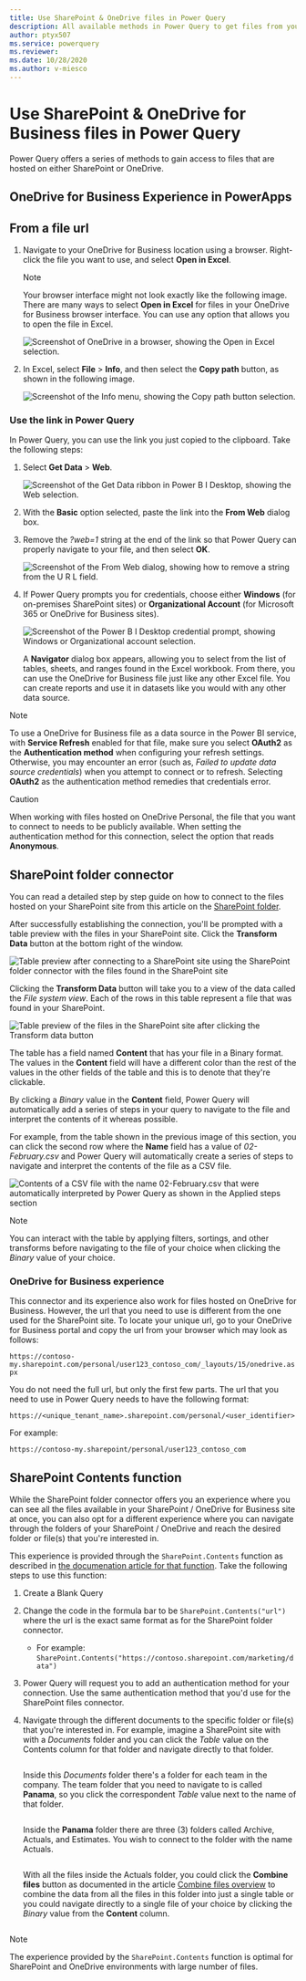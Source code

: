 ```yaml
---
title: Use SharePoint & OneDrive files in Power Query
description: All available methods in Power Query to get files from your SharePoint or OneDrive accounts.
author: ptyx507
ms.service: powerquery
ms.reviewer: 
ms.date: 10/28/2020
ms.author: v-miesco
---
```


# Use SharePoint & OneDrive for Business files in Power Query

Power Query offers a series of methods to gain access to files that are hosted on either SharePoint or OneDrive.

## OneDrive for Business Experience in PowerApps

## From a file url

1. Navigate to your OneDrive for Business location using a browser. Right-click the file you want to use, and select **Open in Excel**.
   
   > [!NOTE]
   > Your browser interface might not look exactly like the following image. There are many ways to select **Open in Excel** for files in your OneDrive for Business browser interface. You can use any option that allows you to open the file in Excel.
   
   ![Screenshot of OneDrive in a browser, showing the Open in Excel selection.](images/odb-links_02.png)

2. In Excel, select **File** > **Info**, and then select the **Copy path** button, as shown in the following image.
   
   ![Screenshot of the Info menu, showing the Copy path button selection.](images/onedrive-copy-path.png)

### Use the link in Power Query
In Power Query, you can use the link you just copied to the clipboard. Take the following steps:

1. Select **Get Data** > **Web**.
   
   ![Screenshot of the Get Data ribbon in Power B I Desktop, showing the Web selection.](images/power-bi-web-link-onedrive.png)

2. With the **Basic** option selected, paste the link into the **From Web** dialog box.
3. Remove the *?web=1* string at the end of the link so that Power Query can properly navigate to your file, and then select **OK**.
   
    ![Screenshot of the From Web dialog, showing how to remove a string from the U R L field.](images/power-bi-web-link-confirmation.png) 
4. If Power Query prompts you for credentials, choose either **Windows** (for on-premises SharePoint sites) or **Organizational Account** (for Microsoft 365 or OneDrive for Business sites).
   
   ![Screenshot of the Power B I Desktop credential prompt, showing Windows or Organizational account selection.](images/odb-links_06.png)

   A **Navigator** dialog box appears, allowing you to select from the list of tables, sheets, and ranges found in the Excel workbook. From there, you can use the OneDrive for Business file just like any other Excel file. You can create reports and use it in datasets like you would with any other data source.

> [!NOTE]
> To use a OneDrive for Business file as a data source in the Power BI service, with **Service Refresh** enabled for that file, make sure you select **OAuth2** as the **Authentication method** when configuring your refresh settings. Otherwise, you may encounter an error (such as, *Failed to update data source credentials*) when you attempt to connect or to refresh. Selecting **OAuth2** as the authentication method remedies that credentials error.

>[!CAUTION]
>When working with files hosted on OneDrive Personal, the file that you want to connect to needs to be publicly available. When setting the authentication method for this connection, select the option that reads **Anonymous**.

## SharePoint folder connector

You can read a detailed step by step guide on how to connect to the files hosted on your SharePoint site from this article on the [SharePoint folder](connectors/sharepointfolder#connect-to-a-sharepoint-folder.md).

After successfully establishing the connection, you'll be prompted with a table preview with  the files in your SharePoint site. Click the **Transform Data** button at the bottom right of the window.

![Table preview after connecting to a SharePoint site using the SharePoint folder connector with the files found in the SharePoint site](images/sp-folder-preview.png)

Clicking the **Transform Data** button will take you to a view of the data called the *File system view*. Each of the rows in this table represent a file that was found in your SharePoint.

![Table preview of the files in the SharePoint site after clicking the Transform data button](images/sp-transform-data-me.png)

The table has a field named **Content** that has your file in a Binary format. The values in the **Content** field will have a different color than the rest of the values in the other fields of the table and this is to denote that they're clickable.

By clicking a *Binary* value in the **Content** field, Power Query will automatically add a series of steps in your query to navigate to the file and interpret the contents of it whereas possible.

For example, from the table shown in the previous image of this section, you can click the second row where the **Name** field has a value of *02-February.csv* and Power Query will automatically create a series of steps to navigate and interpret the contents of the file as a CSV file.

![Contents of a CSV file with the name 02-February.csv that were automatically interpreted by Power Query as shown in the Applied steps section](images/sp-file-preview-me.png)

>[!NOTE]
>You can interact with the table by applying filters, sortings, and other transforms before navigating to the file of your choice when clicking the *Binary* value of your choice.

### OneDrive for Business experience

This connector and its experience also work for files hosted on OneDrive for Business.
However, the url that you need to use is different from the one used for the SharePoint site. To locate your unique url, go to your OneDrive for Business portal and copy the url from your browser which may look as follows:

`https://contoso-my.sharepoint.com/personal/user123_contoso_com/_layouts/15/onedrive.aspx`

You do not need the full url, but only the first few parts. The url that you need to use in Power Query needs to have the following format:

`https://<unique_tenant_name>.sharepoint.com/personal/<user_identifier>`

For example:

`https://contoso-my.sharepoint/personal/user123_contoso_com`

## SharePoint Contents function

While the SharePoint folder connector offers you an experience where you can see all the files available in your SharePoint / OneDrive for Business site at once, you can also opt for a different experience where you can navigate through the folders of your SharePoint / OneDrive and reach the desired folder or file(s) that you're interested in.

This experience is provided through the `SharePoint.Contents` function as described in [the documenation article for that function](https://docs.microsoft.com/powerquery-m/sharepoint-contents). Take the following steps to use this function:

1. Create a Blank Query
2. Change the code in the formula bar to be `SharePoint.Contents("url")` where the url is the exact same format as for the SharePoint folder connector. 
    * For example:  `SharePoint.Contents("https://contoso.sharepoint.com/marketing/data")`
3. Power Query will request you to add an authentication method for your connection. Use the same authentication method that you'd use for the SharePoint files connector.
4. Navigate through the different documents to the specific folder or file(s) that you're interested in.
    For example, imagine a SharePoint site with with a *Documents* folder and you can click the *Table* value on the Contents column for that folder and navigate directly to that folder.

    <image>

    Inside this *Documents* folder there's a folder for each team in the company. The team folder that you need to navigate to is called **Panama**, so you click the correspondent *Table* value next to the name of that folder. 

    <image>

    Inside the **Panama** folder there are three (3) folders called Archive, Actuals, and Estimates. You wish to connect to the folder with the name Actuals.

    <image>

    With all the files inside the Actuals folder, you could click the **Combine files** button as documented in the article [Combine files overview](combine-files-overview.md) to combine the data from all the files in this folder into just a single table or you could navigate directly to a single file of your choice by clicking the *Binary* value from the **Content** column.

    <image>

>[!NOTE]
> The experience provided by the `SharePoint.Contents` function is optimal for SharePoint and OneDrive environments with large number of files.